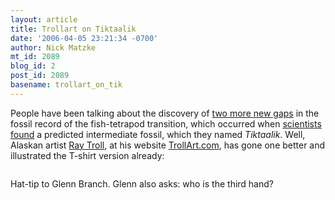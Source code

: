 ```yaml
---
layout: article
title: Trollart on Tiktaalik
date: '2006-04-05 23:21:34 -0700'
author: Nick Matzke
mt_id: 2089
blog_id: 2
post_id: 2089
basename: trollart_on_tik
---
```

People have been talking about the discovery of [two more new gaps](/archives/2006/04/tiktaalik-makes.html) in the fossil record of the fish-tetrapod transition, which occurred when [scientists found](http://www.nature.com/nature/journal/v440/n7085/full/440747a.html) a predicted intermediate fossil, which they named _Tiktaalik_.  Well, Alaskan artist [Ray Troll](http://www.trollart.com), at his website [TrollArt.com](http://www.trollart.com), has gone one better and illustrated the T-shirt version already:

<img src="http://www.trollart.com/Resources/embraceinnerfish.jpeg" alt="" style="" />

Hat-tip to Glenn Branch.  Glenn also asks: who is the third hand?
